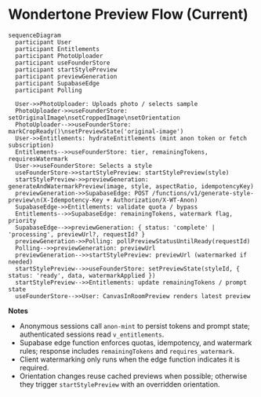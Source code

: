 # Wondertone Preview Flow (Current)

```mermaid
sequenceDiagram
  participant User
  participant Entitlements
  participant PhotoUploader
  participant useFounderStore
  participant startStylePreview
  participant previewGeneration
  participant SupabaseEdge
  participant Polling

  User->>PhotoUploader: Uploads photo / selects sample
  PhotoUploader->>useFounderStore: setOriginalImage\nsetCroppedImage\nsetOrientation
  PhotoUploader-->>useFounderStore: markCropReady()\nsetPreviewState('original-image')
  User->>Entitlements: hydrateEntitlements (mint anon token or fetch subscription)
  Entitlements-->>useFounderStore: tier, remainingTokens, requiresWatermark
  User->>useFounderStore: Selects a style
  useFounderStore->>startStylePreview: startStylePreview(style)
  startStylePreview->>previewGeneration: generateAndWatermarkPreview(image, style, aspectRatio, idempotencyKey)
  previewGeneration->>SupabaseEdge: POST /functions/v1/generate-style-preview\n(X-Idempotency-Key + Authorization/X-WT-Anon)
  SupabaseEdge->>Entitlements: validate quota / bypass
  Entitlements-->>SupabaseEdge: remainingTokens, watermark flag, priority
  SupabaseEdge-->>previewGeneration: { status: 'complete' | 'processing', previewUrl?, requestId? }
  previewGeneration->>Polling: pollPreviewStatusUntilReady(requestId)
  Polling-->>previewGeneration: previewUrl
  previewGeneration-->>startStylePreview: previewUrl (watermarked if needed)
  startStylePreview-->>useFounderStore: setPreviewState(styleId, { status: 'ready', data, watermarkApplied })
  startStylePreview-->>Entitlements: update remainingTokens / prompt state
  useFounderStore-->>User: CanvasInRoomPreview renders latest preview
```

**Notes**

- Anonymous sessions call `anon-mint` to persist tokens and prompt state; authenticated sessions read `v_entitlements`.
- Supabase edge function enforces quotas, idempotency, and watermark rules; response includes `remainingTokens` and `requires_watermark`.
- Client watermarking only runs when the edge function indicates it is required.
- Orientation changes reuse cached previews when possible; otherwise they trigger `startStylePreview` with an overridden orientation.
